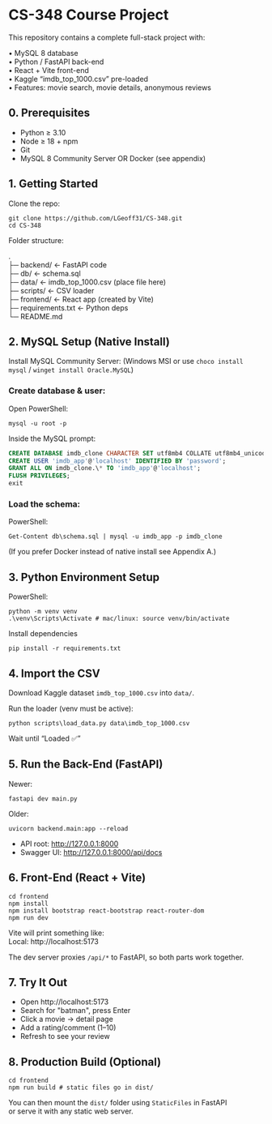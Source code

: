 # CS-348 Course Project

This repository contains a complete full-stack project with:

• MySQL 8 database  
• Python / FastAPI back-end  
• React + Vite front-end  
• Kaggle “imdb_top_1000.csv” pre-loaded  
• Features: movie search, movie details, anonymous reviews

## 0. Prerequisites

- Python ≥ 3.10
- Node ≥ 18 + npm
- Git
- MySQL 8 Community Server OR Docker (see appendix)

## 1. Getting Started

Clone the repo:

```shell
git clone https://github.com/LGeoff31/CS-348.git
cd CS-348
```

Folder structure:

.  
├─ backend/ ← FastAPI code  
├─ db/ ← schema.sql  
├─ data/ ← imdb_top_1000.csv (place file here)  
├─ scripts/ ← CSV loader  
├─ frontend/ ← React app (created by Vite)  
├─ requirements.txt ← Python deps  
└─ README.md

## 2. MySQL Setup (Native Install)

Install MySQL Community Server: (Windows MSI or use `choco install mysql` / `winget install Oracle.MySQL`)

### Create database & user:

Open PowerShell:

```shell
mysql -u root -p
```

Inside the MySQL prompt:

```sql
CREATE DATABASE imdb_clone CHARACTER SET utf8mb4 COLLATE utf8mb4_unicode_ci;
CREATE USER 'imdb_app'@'localhost' IDENTIFIED BY 'password';
GRANT ALL ON imdb_clone.\* TO 'imdb_app'@'localhost';
FLUSH PRIVILEGES;
exit
```

### Load the schema:

PowerShell:

```shell
Get-Content db\schema.sql | mysql -u imdb_app -p imdb_clone
```

(If you prefer Docker instead of native install see Appendix A.)

## 3. Python Environment Setup

PowerShell:

```shell
python -m venv venv
.\venv\Scripts\Activate # mac/linux: source venv/bin/activate
```

Install dependencies

```shell
pip install -r requirements.txt
```

## 4. Import the CSV

Download Kaggle dataset `imdb_top_1000.csv` into `data/`.

Run the loader (venv must be active):

```shell
python scripts\load_data.py data\imdb_top_1000.csv
```

Wait until “Loaded ✅”

## 5. Run the Back-End (FastAPI)

Newer:
```shell
fastapi dev main.py
```

Older:
```shell
uvicorn backend.main:app --reload
```

- API root: http://127.0.0.1:8000
- Swagger UI: http://127.0.0.1:8000/api/docs

## 6. Front-End (React + Vite)

```shell
cd frontend
npm install
npm install bootstrap react-bootstrap react-router-dom
npm run dev
```

Vite will print something like:  
Local: http://localhost:5173

The dev server proxies `/api/*` to FastAPI, so both parts work together.

## 7. Try It Out

- Open http://localhost:5173
- Search for "batman", press Enter
- Click a movie → detail page
- Add a rating/comment (1–10)
- Refresh to see your review

## 8. Production Build (Optional)

```shell
cd frontend
npm run build # static files go in dist/
```

You can then mount the `dist/` folder using `StaticFiles` in FastAPI  
or serve it with any static web server.
